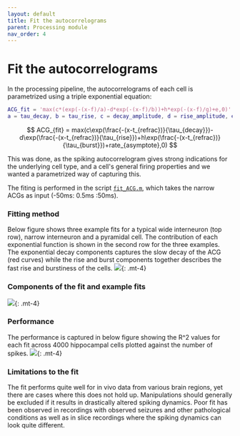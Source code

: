 ```yaml
---
layout: default
title: Fit the autocorrelograms
parent: Processing module
nav_order: 4
---
```

# Fit the autocorrelograms
In the processing pipeline, the autocorrelograms of each cell is parametrized using a triple exponential equation:
```m
ACG_fit = 'max(c*(exp(-(x-f)/a)-d*exp(-(x-f)/b))+h*exp(-(x-f)/g)+e,0)'
a = tau_decay, b = tau_rise, c = decay_amplitude, d = rise_amplitude, e = asymptote, f = refrac, g = tau_burst, h = burst_amplitude
 ```
 
$$
ACG_{fit} = max(c\exp(\frac{-(x-t_{refrac})}{\tau_{decay}})-d\exp(\frac{-(x-t_{refrac})}{\tau_{rise}})+h\exp(\frac{-(x-t_{refrac})}{\tau_{burst}})+rate_{asymptote},0)
$$ 

This was done, as the spiking autocorrelogram gives strong indications for the underlying cell type, and a cell's general firing properties and we wanted a parametrized way of capturing this.

The fiting is performed in the script [`fit_ACG.m`](https://github.com/petersenpeter/CellExplorer/blob/master/calc_CellMetrics/fit_ACG.m), which takes the narrow ACGs as input (-50ms: 0.5ms :50ms).

### Fitting method
Below figure shows three example fits for a typical wide interneuron (top row), narrow interneuron and a pyramidal cell. The contribution of each exponential function is shown in the second row for the three examples. The exponential decay components captures the slow decay of the ACG (red curves) while the rise and burst components together describes the fast rise and burstiness of the cells. 
![](https://buzsakilab.com/wp/wp-content/uploads/2020/11/ACG_fit_summary_examples.png){: .mt-4}

### Components of the fit and example fits

![](https://buzsakilab.com/wp/wp-content/uploads/2020/11/ACG_fit_summary_taus.png){: .mt-4}

### Performance
The performance is captured in below figure showing the R^2 values for each fit across 4000 hippocampal cells plotted against the number of spikes.
![](https://buzsakilab.com/wp/wp-content/uploads/2020/11/ACG_fit_summary_R_squared.png){: .mt-4}


### Limitations to the fit
The fit performs quite well for in vivo data from various brain regions, yet there are cases where this does not hold up. Manipulations should generally be excluded if it results in drastically altered spiking dynamics. Poor fit has been observed in recordings with observed seizures and other pathological conditions as well as in slice recordings where the spiking dynamics can look quite different.